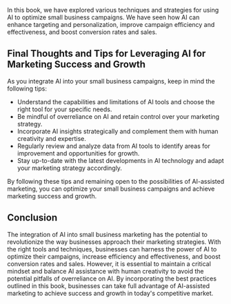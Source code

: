 
In this book, we have explored various techniques and strategies for using AI to optimize small business campaigns. We have seen how AI can enhance targeting and personalization, improve campaign efficiency and effectiveness, and boost conversion rates and sales.

Final Thoughts and Tips for Leveraging AI for Marketing Success and Growth
--------------------------------------------------------------------------

As you integrate AI into your small business campaigns, keep in mind the following tips:

* Understand the capabilities and limitations of AI tools and choose the right tool for your specific needs.
* Be mindful of overreliance on AI and retain control over your marketing strategy.
* Incorporate AI insights strategically and complement them with human creativity and expertise.
* Regularly review and analyze data from AI tools to identify areas for improvement and opportunities for growth.
* Stay up-to-date with the latest developments in AI technology and adapt your marketing strategy accordingly.

By following these tips and remaining open to the possibilities of AI-assisted marketing, you can optimize your small business campaigns and achieve marketing success and growth.

Conclusion
----------

The integration of AI into small business marketing has the potential to revolutionize the way businesses approach their marketing strategies. With the right tools and techniques, businesses can harness the power of AI to optimize their campaigns, increase efficiency and effectiveness, and boost conversion rates and sales. However, it is essential to maintain a critical mindset and balance AI assistance with human creativity to avoid the potential pitfalls of overreliance on AI. By incorporating the best practices outlined in this book, businesses can take full advantage of AI-assisted marketing to achieve success and growth in today's competitive market.
